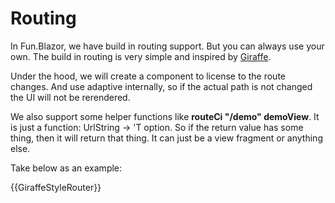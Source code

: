 # Routing

In Fun.Blazor, we have build in routing support. But you can always use your own. The build in routing is very simple and inspired by [Giraffe](https://github.com/giraffe-fsharp/Giraffe).


Under the hood, we will create a component to license to the route changes. And use adaptive internally, so if the actual path is not changed the UI will not be rerendered.

We also support some helper functions like **routeCi "/demo" demoView**. It is just a function: UrlString -> 'T option. So if the return value has some thing, then it will return that thing. It can just be a view fragment or anything else.

Take below as an example:

{{GiraffeStyleRouter}}